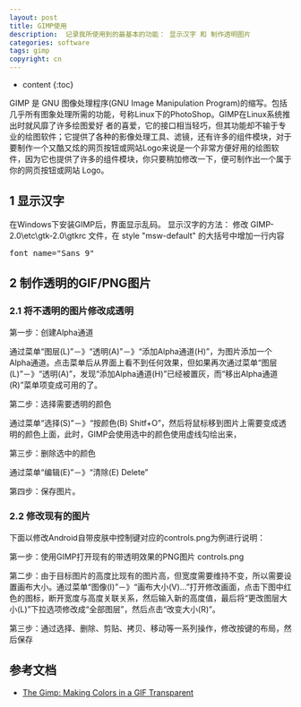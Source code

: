 ```yaml
---
layout: post
title: GIMP使用
description:  记录我所使用到的最基本的功能： 显示汉字 和 制作透明图片
categories: software
tags: gimp
copyright: cn
---
```


* content
{:toc}

GIMP 是 GNU 图像处理程序(GNU Image Manipulation Program)的缩写。包括几乎所有图象处理所需的功能，号称Linux下的PhotoShop。GIMP在Linux系统推出时就风靡了许多绘图爱好 者的喜爱，它的接口相当轻巧，但其功能却不输于专业的绘图软件；它提供了各种的影像处理工具、滤镜，还有许多的组件模块，对于要制作一个又酷又炫的网页按钮或网站Logo来说是一个非常方便好用的绘图软件，因为它也提供了许多的组件模块，你只要稍加修改一下，便可制作出一个属于你的网页按钮或网站 Logo。

## 1 显示汉字

在Windows下安装GIMP后，界面显示乱码。 显示汉字的方法：
修改 GIMP-2.0\etc\gtk-2.0\gtkrc 文件，在 style "msw-default" 的大括号中增加一行内容
<pre>
font_name="Sans 9"
</pre>


## 2 制作透明的GIF/PNG图片

### 2.1 将不透明的图片修改成透明

第一步：创建Alpha通道

通过菜单“图层(L)”－》“透明(A)”－》“添加Alpha通道(H)”，为图片添加一个Alpha通道。点击菜单后从界面上看不到任何效果，但如果再次通过菜单“图层(L)”－》“透明(A)”，发现“添加Alpha通道(H)”已经被置灰，而“移出Alpha通道(R)”菜单项变成可用的了。

第二步：选择需要透明的颜色

通过菜单“选择(S)”－》“按颜色(B)  Shitf+O”，然后将鼠标移到图片上需要变成透明的颜色上面，此时，GIMP会使用选中的颜色使用虚线勾绘出来，

第三步：删除选中的颜色

通过菜单“编辑(E)”－》“清除(E)  Delete”

第四步：保存图片。

### 2.2 修改现有的图片

下面以修改Android自带皮肤中控制键对应的controls.png为例进行说明：

第一步：使用GIMP打开现有的带透明效果的PNG图片 controls.png

第二步：由于目标图片的高度比现有的图片高，但宽度需要维持不变，所以需要设置画布大小。通过菜单“图像(I)”－》“画布大小(V)…”打开修改画面，点击下图中红色的图标，断开宽度与高度关联关系，然后输入新的高度值，最后将“更改图层大小(L)”下拉选项修改成“全部图层”，然后点击“改变大小(R)”。

第三步：通过选择、删除、剪贴、拷贝、移动等一系列操作，修改按键的布局，然后保存


## 参考文档

* [The Gimp: Making Colors in a GIF Transparent](http://aplawrence.com/Linux/crousegif.html)




